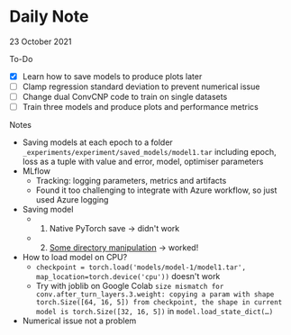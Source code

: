 # Daily Note

23 October 2021

To-Do
- [x] Learn how to save models to produce plots later
- [ ] Clamp regression standard deviation to prevent numerical issue
- [ ] Change dual ConvCNP code to train on single datasets
- [ ] Train three models and produce plots and performance metrics

Notes
- Saving models at each epoch to a folder `_experiments/experiment/saved_models/model1.tar` including epoch, loss as a tuple with value and error, model, optimiser parameters
- MLflow
	- Tracking: logging parameters, metrics and artifacts
	- Found it too challenging to integrate with Azure workflow, so just used Azure logging
- Saving model
	- 1. Native PyTorch save -> didn't work
	- 2. [Some directory manipulation](https://docs.microsoft.com/en-gb/azure/machine-learning/how-to-log-view-metrics) -> worked!
- How to load model on CPU?
	- `checkpoint = torch.load('models/model-1/model1.tar', map_location=torch.device('cpu'))` doesn't work
	- Try with joblib on Google Colab `size mismatch for conv.after_turn_layers.3.weight: copying a param with shape torch.Size([64, 16, 5]) from checkpoint, the shape in current model is torch.Size([32, 16, 5])` in `model.load_state_dict(…)`
- Numerical issue not a problem